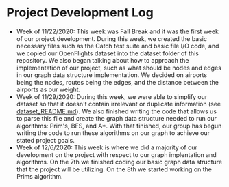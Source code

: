 # Project Development Log

- Week of 11/22/2020:
This week was Fall Break and it was the first week of our project development. During this week, we created the basic necessary files such as the Catch test suite and basic file I/O code, and we copied our OpenFlights dataset into the dataset folder of this repository. We also began talking about how to approach the implementation of our project, such as what should be nodes and edges in our graph data structure implementation. We decided on airports being the nodes, routes being the edges, and the distance between the airports as our weight.
- Week of 11/29/2020:
During this week, we were able to simplify our dataset so that it doesn't contain irrelevant or duplicate information (see [dataset_README.md](dataset/dataset_README.md)). We also finished writing the code that allows us to parse this file and create the graph data structure needed to run our algorithms: Prim's, BFS, and A*. With that finished, our group has begun writing the code to run these algorithms on our graph to achieve our stated project goals.
- Week of 12/6/2020:
This week is where we did a majority of our development on the project with respect to our graph implentation and algorithms. On the 7th we finished coding our basic graph data structure that the project will be utilizing. On the 8th we started working on the Prims algorithm.
